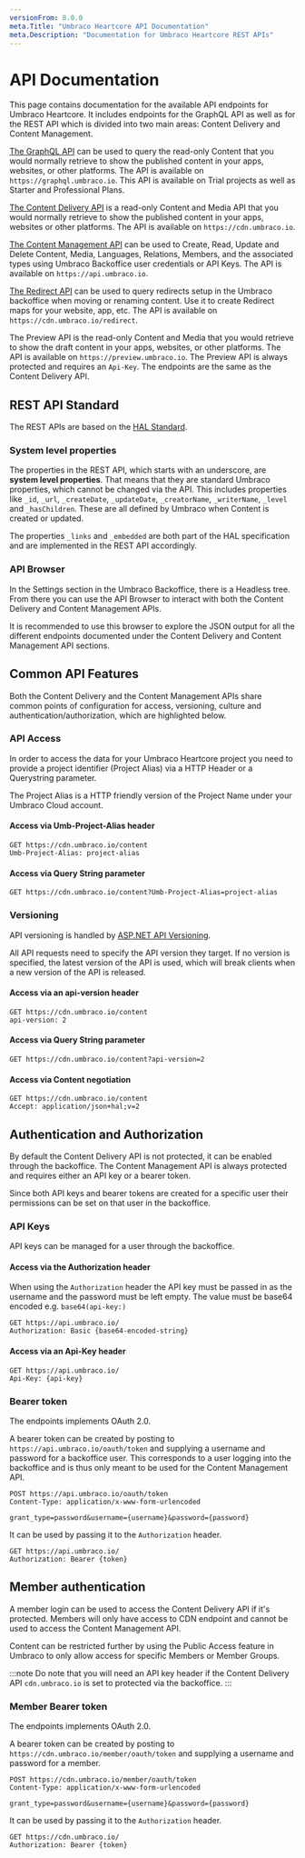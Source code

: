 ```yaml
---
versionFrom: 8.0.0
meta.Title: "Umbraco Heartcore API Documentation"
meta.Description: "Documentation for Umbraco Heartcore REST APIs"
---
```


# API Documentation

This page contains documentation for the available API endpoints for Umbraco Heartcore. It includes endpoints for the GraphQL API as well as for the REST API which is divided into two main areas: Content Delivery and Content Management.

[The GraphQL API](GraphQL) can be used to query the read-only Content that you would normally retrieve to show the published content in your apps, websites, or other platforms. The API is available on `https://graphql.umbraco.io`. This API is available on Trial projects as well as Starter and Professional Plans.

[The Content Delivery API](Content-Delivery) is a read-only Content and Media API that you would normally retrieve to show the published content in your apps, websites or other platforms. The API is available on `https://cdn.umbraco.io`.

[The Content Management API](Content-Management) can be used to Create, Read, Update and Delete Content, Media, Languages, Relations, Members, and the associated types using Umbraco Backoffice user credentials or API Keys. The API is available on `https://api.umbraco.io`.

[The Redirect API](Redirect) can be used to query redirects setup in the Umbraco backoffice when moving or renaming content. Use it to create Redirect maps for your website, app, etc. The API is available on `https://cdn.umbraco.io/redirect`.

The Preview API is the read-only Content and Media that you would retrieve to show the draft content in your apps, websites, or other platforms. The API is available on `https://preview.umbraco.io`. The Preview API is always protected and requires an `Api-Key`. The endpoints are the same as the Content Delivery API.

## REST API Standard

The REST APIs are based on the [HAL Standard](https://weierophinney.github.io/hal/hal/).

### System level properties

The properties in the REST API, which starts with an underscore, are **system level properties**. That means that they are standard Umbraco properties, which cannot be changed via the API. This includes properties like `_id`, `_url`, `_createDate`, `_updateDate`, `_creatorName`, `_writerName`, `_level` and `_hasChildren`. These are all defined by Umbraco when Content is created or updated.

The properties `_links` and `_embedded` are both part of the HAL specification and are implemented in the REST API accordingly.

### API Browser

In the Settings section in the Umbraco Backoffice, there is a Headless tree. From there you can use the API Browser to interact with both the Content Delivery and Content Management APIs.

It is recommended to use this browser to explore the JSON output for all the different endpoints documented under the Content Delivery and Content Management API sections.

## Common API Features

Both the Content Delivery and the Content Management APIs share common points of configuration for access, versioning, culture and authentication/authorization, which are highlighted below.

### API Access

In order to access the data for your Umbraco Heartcore project you need to provide a project identifier (Project Alias) via a HTTP Header or a Querystring parameter.

The Project Alias is a HTTP friendly version of the Project Name under your Umbraco Cloud account.

#### Access via Umb-Project-Alias header

```http
GET https://cdn.umbraco.io/content
Umb-Project-Alias: project-alias
```

#### Access via Query String parameter

```http
GET https://cdn.umbraco.io/content?Umb-Project-Alias=project-alias
```

### Versioning

API versioning is handled by [ASP.NET API Versioning](https://github.com/microsoft/aspnet-api-versioning).

All API requests need to specify the API version they target. If no version is specified, the latest version of the API is used, which will break clients when a new version of the API is released.

#### Access via an api-version header

```http
GET https://cdn.umbraco.io/content
api-version: 2
```

#### Access via Query String parameter

```http
GET https://cdn.umbraco.io/content?api-version=2
```

#### Access via Content negotiation

```http
GET https://cdn.umbraco.io/content
Accept: application/json+hal;v=2
```

## Authentication and Authorization

By default the Content Delivery API is not protected, it can be enabled through the backoffice. The Content Management API is always protected and requires either an API key or a bearer token.

Since both API keys and bearer tokens are created for a specific user their permissions can be set on that user in the backoffice.

### API Keys

API keys can be managed for a user through the backoffice.

#### Access via the Authorization header

When using the `Authorization` header the API key must be passed in as the username and the password must be left empty. The value must be base64 encoded e.g. `base64(api-key:)`

```http
GET https://api.umbraco.io/
Authorization: Basic {base64-encoded-string}
```

#### Access via an Api-Key header

```http
GET https://api.umbraco.io/
Api-Key: {api-key}
```

### Bearer token

The endpoints implements OAuth 2.0.

A bearer token can be created by posting to `https://api.umbraco.io/oauth/token` and supplying a username and password for a backoffice user.
This corresponds to a user logging into the backoffice and is thus only meant to be used for the Content Management API.

```http
POST https://api.umbraco.io/oauth/token
Content-Type: application/x-www-form-urlencoded

grant_type=password&username={username}&password={password}
```

It can be used by passing it to the `Authorization` header.

```http
GET https://api.umbraco.io/
Authorization: Bearer {token}
```

## Member authentication

A member login can be used to access the Content Delivery API if it's protected. Members will only have access to CDN endpoint and cannot be used to access the Content Management API.

Content can be restricted further by using the Public Access feature in Umbraco to only allow access for specific Members or Member Groups.

:::note
Do note that you will need an API key header if the Content Delivery API `cdn.umbraco.io` is set to protected via the backoffice.
:::

### Member Bearer token

The endpoints implements OAuth 2.0.

A bearer token can be created by posting to `https://cdn.umbraco.io/member/oauth/token` and supplying a username and password for a member.

```http
POST https://cdn.umbraco.io/member/oauth/token
Content-Type: application/x-www-form-urlencoded

grant_type=password&username={username}&password={password}
```

It can be used by passing it to the `Authorization` header.

```http
GET https://cdn.umbraco.io/
Authorization: Bearer {token}
```
